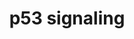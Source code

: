 ---
annotations:
- id: PW:0000718
  parent: regulatory pathway
  type: Pathway Ontology
  value: p53 signaling pathway
authors:
- Lindarieswijk
- MaintBot
- Egonw
- Jmelius
- Fehrhart
description: http://www.kegg.jp/ (mmu04115)  p53 activation is induced by a number
  of stress signals, including DNA damage, oxidative stress and activated oncogenes.
  The p53 protein is employed as a transcriptional activator of p53-regulated genes.
  This results in three major outputs; cell cycle arrest, cellular senescence or apoptosis.
  Other p53-regulated gene functions communicate with adjacent cells, repair the damaged
  DNA or set up positive and negative feedback loops that enhance or attenuate the
  functions of the p53 protein and integrate these stress responses with other signal
  transduction pathways.
last-edited: 2016-08-01
organisms:
- Mus musculus
redirect_from:
- /index.php/Pathway:WP2902
- /instance/WP2902
- /instance/WP2902_rr88290
revision: r88290
schema-jsonld:
- '@context': https://schema.org/
  '@id': https://wikipathways.github.io/pathways/WP2902.html
  '@type': Dataset
  creator:
    '@type': Organization
    name: WikiPathways
  description: http://www.kegg.jp/ (mmu04115)  p53 activation is induced by a number
    of stress signals, including DNA damage, oxidative stress and activated oncogenes.
    The p53 protein is employed as a transcriptional activator of p53-regulated genes.
    This results in three major outputs; cell cycle arrest, cellular senescence or
    apoptosis. Other p53-regulated gene functions communicate with adjacent cells,
    repair the damaged DNA or set up positive and negative feedback loops that enhance
    or attenuate the functions of the p53 protein and integrate these stress responses
    with other signal transduction pathways.
  keywords:
  - Apaf1
  - Atm
  - Atr
  - Bai1
  - Bax
  - Bbc3
  - Bid
  - Casp3
  - Casp8
  - Casp9
  - Ccnb1
  - Ccnb2
  - Ccnb3
  - Ccnd1
  - Ccnd2
  - Ccnd3
  - Ccne1
  - Ccne2
  - Ccng1
  - Ccng2
  - Cd82
  - Cdk1
  - Cdk2
  - Cdk4
  - Cdk6
  - Cdkn1a
  - Cdkn2a
  - Chek1
  - Chek2
  - Cycs
  - Cyct
  - Ddb2
  - Ei24
  - Fas
  - Gadd45a
  - Gadd45b
  - Gadd45g
  - Gm5593
  - Gtse1
  - Igf1
  - Igfbp3
  - Mdm2
  - Mdm4
  - Perp
  - Pidd1
  - Pmaip1
  - Ppm1d
  - Pten
  - Rchy1
  - Rfwd2
  - Rprm
  - Rrm2
  - Rrm2b
  - Serpinb5
  - Serpine1
  - Sesn1
  - Sesn2
  - Sesn3
  - Sfn
  - Shisa5
  - Siah1a
  - Siah1b
  - Steap3
  - Thbs1
  - Trp53
  - Trp73
  - Tsc2
  - Zmat3
  - mmu-let-7b-5p
  - mmu-miR-103a-3p
  - mmu-miR-122-5p
  - mmu-miR-124-3p
  - mmu-miR-145a-5p
  - mmu-miR-149-5p
  - mmu-miR-15a-5p
  - mmu-miR-16-5p
  - mmu-miR-17-5p
  - mmu-miR-181a-5p
  - mmu-miR-181b-5p
  - mmu-miR-18a-5p
  - mmu-miR-195a-5p
  - mmu-miR-19b-3p
  - mmu-miR-1a-3p
  - mmu-miR-20a-5p
  - mmu-miR-21-5p
  - mmu-miR-216a-5p
  - mmu-miR-217-5p
  - mmu-miR-21a-5p
  - mmu-miR-223-3p
  - mmu-miR-24-3p
  - mmu-miR-291a-3p
  - mmu-miR-291b-3p
  - mmu-miR-294-3p
  - mmu-miR-295-3p
  - mmu-miR-297a-5p
  - mmu-miR-29b-3p
  - mmu-miR-301b-3p
  - mmu-miR-302d-3p
  - mmu-miR-30e-5p
  - mmu-miR-340-5p
  - mmu-miR-34b-5p
  - mmu-miR-362-5p
  - mmu-miR-425-5p
  - mmu-miR-449a-5p
  - mmu-miR-486-5p
  - mmu-miR-503-5p
  - mmu-miR-758-3p
  - mmu-miR-7b-5p
  - mmu-miR-9-5p
  license: CC0
  name: p53 signaling
seo: CreativeWork
title: p53 signaling
wpid: WP2902
---